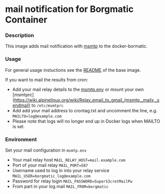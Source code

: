# mail notification for Borgmatic Container 

### Description

This image adds mail notification with [msmtp](https://marlam.de/msmtp/) to the docker-bormatic.

### Usage

For general usage instuctions see the [README](../base/README.md) of the base image.

If you want to mail the results from cron:
* Add your mail relay details to the [msmtp.env](msmtp.env.template) or mount your own [msmtprc](https://wiki.alpinelinux.org/wiki/Relay_email_to_gmail_(msmtp,_mailx,_sendmail) to `/etc/msmtprc`
* Add add your mail address to crontag.txt and uncomment the line, e.g. `MAILTO=log@example.com`
* Please note that logs will no longer end up in Docker logs when MAILTO is set.

### Environment
Set your mail configuration in `msmtp.env`
- Your mail relay host `MAIL_RELAY_HOST=mail.example.com`
- Port of your mail relay `MAIL_PORT=587`
- Username used to log in into your relay service `MAIL_USER=borgmatic_log@example.com`
- Password for relay login   `MAIL_PASSWORD=SuperS3cretMailPw`
- From part in your log mail `MAIL_FROM=borgmatic`
